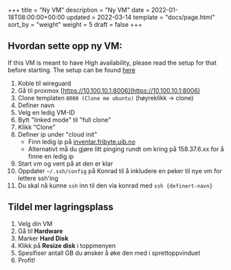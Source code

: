 +++
title = "Ny VM"
description = "Ny VM"
date = 2022-01-18T08:00:00+00:00
updated = 2022-03-14
template = "docs/page.html"
sort_by = "weight"
weight = 5
draft = false
+++

## Hvordan sette opp ny VM:

If this VM is meant to have High availability, please read the setup for that before starting. The setup can be found [here](../ha-setup)

1. Koble til wireguard
1. Gå til proxmox [https://10.100.10.1:8006](https://10.100.10.1:8006)
1. Clone templaten `8000 (Clone me ubuntu)` (høyreklikk -> clone)
1. Definer navn
1. Velg en ledig VM-ID
1. Bytt "linked mode" til "full clone"
1. Klikk "Clone"
1. Definer ip under "cloud init"
   - Finn ledig ip på [inventar.fribyte.uib.no](https://inventar.fribyte.uib.no)
   - Alternativt må du gjøre litt pinging rundt om kring på 158.37.6.xx for å
     finne en ledig ip
1. Start vm og vent på at den er klar
1. Oppdater `~/.ssh/config` på Konrad til å inkludere en peker til nye vm for
   lettere ssh'ing
1. Du skal nå kunne `ssh` inn til den via konrad med `ssh {definert-navn}`

## Tildel mer lagringsplass

1. Velg din VM
1. Gå til **Hardware**
1. Marker **Hard Disk**
1. Klikk på **Resize disk** i toppmenyen
1. Spesifiser antall GB du ønsker å øke den med i sprettoppvinduet
1. Profit!

